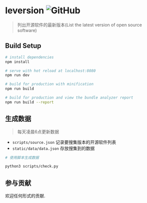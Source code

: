 # leversion ![GitHub](https://img.shields.io/github/license/lework/leversion)

> 列出开源软件的最新版本(List the latest version of open source software)

## Build Setup

``` bash
# install dependencies
npm install

# serve with hot reload at localhost:8080
npm run dev

# build for production with minification
npm run build

# build for production and view the bundle analyzer report
npm run build --report

```

## 生成数据

> 每天凌晨6点更新数据

* `scripts/source.json`  记录要搜集版本的开源软件列表
* `static/data/data.json`  存放搜集到的数据

``` bash
# 使用脚本生成数据

python3 scripts/check.py
```

## 参与贡献

欢迎任何形式的贡献.
